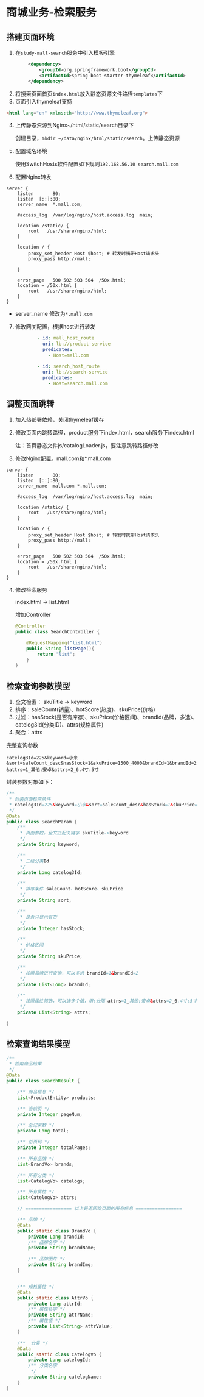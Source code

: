 

# 商城业务-检索服务

## 搭建页面环境

1. 在`study-mall-search`服务中引入模板引擎

```xml
        <dependency>
            <groupId>org.springframework.boot</groupId>
            <artifactId>spring-boot-starter-thymeleaf</artifactId>
        </dependency>

```

2. 将搜索页面首页`index.html`放入静态资源文件路径`templates`下
3. 页面引入thymeleaf支持

```html
<html lang="en" xmlns:th="http://www.thymeleaf.org">
```

4. 上传静态资源到Nginx~/html/static/search目录下

   创建目录，`mkdir ~/data/nginx/html/static/search`。上传静态资源

5. 配置域名环境

   使用SwitchHosts软件配置如下规则`192.168.56.10 search.mall.com`

6.  配置Nginx转发

   ```nginx
   server {
       listen       80;
       listen  [::]:80;
       server_name  *.mall.com;
   
       #access_log  /var/log/nginx/host.access.log  main;
   
       location /static/ {
           root   /usr/share/nginx/html;
       }
   
       location / {
           proxy_set_header Host $host; # 转发时携带Host请求头
           proxy_pass http://mall;
   
       }
   
       error_page   500 502 503 504  /50x.html;
       location = /50x.html {
           root   /usr/share/nginx/html;
       }
   }
   ```

   - server_name 修改为`*.mall.com`

7. 修改网关配置，根据host进行转发

   ```yaml
           - id: mall_host_route
             uri: lb://product-service
             predicates:
               - Host=mall.com
   
           - id: search_host_route
             uri: lb://search-service
             predicates:
               - Host=search.mall.com
   ```



## 调整页面跳转

1. 加入热部署依赖，关闭thymeleaf缓存

2. 修改页面内跳转路径，product服务下index.html，search服务下index.html

   注：首页静态文件js/catalogLoader.js，要注意跳转路径修改

3. 修改Nginx配置。mall.com和*.mall.com

```nginx
server {
    listen       80;
    listen  [::]:80;
    server_name  mall.com *.mall.com;

    #access_log  /var/log/nginx/host.access.log  main;

    location /static/ {
        root   /usr/share/nginx/html;
    }

    location / {
        proxy_set_header Host $host; # 转发时携带Host请求头
        proxy_pass http://mall;
    }

    error_page   500 502 503 504  /50x.html;
    location = /50x.html {
        root   /usr/share/nginx/html;
    }
}
```

4. 修改检索服务

   index.html -> list.html

   增加Controller

   ```java
   @Controller
   public class SearchController {
   
       @RequestMapping("list.html")
       public String listPage(){
           return "list";
       }
   }
   ```



## 检索查询参数模型

1. 全文检索： skuTitle -> keyword
2. 排序：saleCount(销量)、hotScore(热度)、skuPrice(价格)
3. 过滤：hasStock(是否有库存)、skuPrice(价格区间)、brandId(品牌，多选)、catelog3Id(分类ID)、attrs(规格属性)
4. 聚合：attrs

完整查询参数

`catelog3Id=225&keyword=小米&sort=saleCount_desc&hasStock=1&skuPrice=1500_4000&brandId=1&brandId=2&attrs=1_其他:安卓&attrs=2_6.4寸:5寸`



封装参数对象如下：

```java
/**
 * 封装页面检索条件
 * catelog3Id=225&keyword=小米&sort=saleCount_desc&hasStock=1&skuPrice=1500_4000&brandId=1&brandId=2&attrs=1_其他:安卓&attrs=2_6.4寸:5寸
 */
@Data
public class SearchParam {
    /**
     * 页面参数，全文匹配关键字 skuTitle->keyword
     */
    private String keyword;

    /**
     * 三级分类Id
     */
    private Long catelog3Id;

    /**
     * 排序条件 saleCount、hotScore、skuPrice
     */
    private String sort;

    /**
     * 是否只显示有货
     */
    private Integer hasStock;

    /**
     * 价格区间
     */
    private String skuPrice;

    /**
     * 按照品牌进行查询，可以多选 brandId=1&brandId=2
     */
    private List<Long> brandId;

    /**
     * 按照属性筛选，可以选多个值，用:分隔 attrs=1_其他:安卓&attrs=2_6.4寸:5寸
     */
    private List<String> attrs;

}
```



## 检索查询结果模型

```java
/**
 * 检索商品结果
 */
@Data
public class SearchResult {

    /** 商品信息 */
    List<ProductEntity> products;

    /** 当前页 */
    private Integer pageNum;

    /** 总记录数 */
    private Long total;

    /** 总页码 */
    private Integer totalPages;

    /** 所有品牌 */
    List<BrandVo> brands;

    /** 所有分类 */
    List<CatelogVo> catelogs;

    /** 所有属性 */
    List<CatelogVo> attrs;

    // ================= 以上是返回给页面的所有信息 =================

    /** 品牌 */
    @Data
    public static class BrandVo {
        private Long brandId;
        /** 品牌名字 */
        private String brandName;

        /** 品牌图片 */
        private String brandImg;
    }


    /** 规格属性 */
    @Data
    public static class AttrVo {
        private Long attrId;
        /** 属性名字 */
        private String attrName;
        /** 属性值 */
        private List<String> attrValue;
    }

    /**  分类 */
    @Data
    public static class CatelogVo {
        private Long catelogId;
        /** 分类名字
         */
        private String catelogName;
    }
}
```

